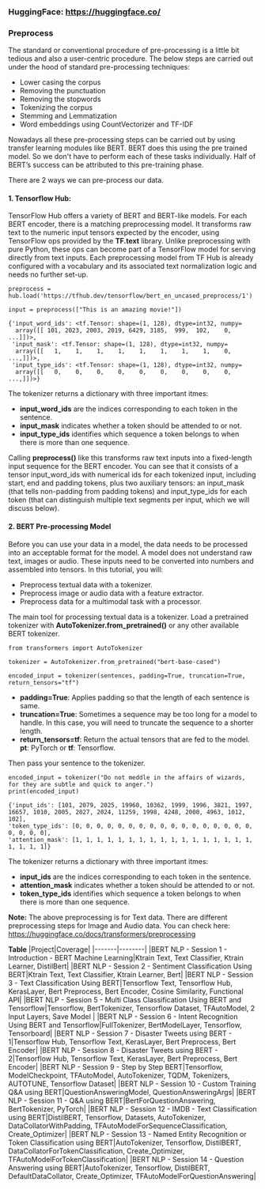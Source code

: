 ### **HuggingFace**: https://huggingface.co/ 

### **Preprocess**

The standard or conventional procedure of pre-processing is a little bit tedious and also a user-centric procedure. The below steps are carried out under the hood of standard pre-processing techniques:

- Lower casing the corpus 
- Removing the punctuation 
- Removing the stopwords 
- Tokenizing the corpus 
- Stemming and Lemmatization
- Word embeddings using CountVectorizer and TF-IDF  

Nowadays all these pre-processing steps can be carried out by using transfer learning modules like BERT. BERT does this using the pre trained model. So we don't have to perform each of these tasks individually. Half of BERT’s success can be attributed to this pre-training phase. 

There are 2 ways we can pre-process our data.

#### **1. Tensorflow Hub:**

TensorFlow Hub offers a variety of BERT and BERT-like models. For each BERT encoder, there is a matching preprocessing model. It transforms raw text to the numeric input tensors expected by the encoder, using TensorFlow ops provided by the **TF.text** library. Unlike preprocessing with pure Python, these ops can become part of a TensorFlow model for serving directly from text inputs. Each preprocessing model from TF Hub is already configured with a vocabulary and its associated text normalization logic and needs no further set-up.

```
preprocess = hub.load('https://tfhub.dev/tensorflow/bert_en_uncased_preprocess/1')

input = preprocess(["This is an amazing movie!"])
```
```
{'input_word_ids': <tf.Tensor: shape=(1, 128), dtype=int32, numpy=
  array([[ 101, 2023, 2003, 2019, 6429, 3185,  999,  102,    0,  ...]])>,
 'input_mask': <tf.Tensor: shape=(1, 128), dtype=int32, numpy=
  array([[   1,    1,    1,    1,    1,    1,    1,    1,    0,  ...,]])>,
 'input_type_ids': <tf.Tensor: shape=(1, 128), dtype=int32, numpy=
  array([[   0,    0,    0,    0,    0,    0,    0,    0,    0,  ...,]])>}
 ```
The tokenizer returns a dictionary with three important itmes:

- **input_word_ids** are the indices corresponding to each token in the sentence.
- **input_mask** indicates whether a token should be attended to or not.
- **input_type_ids** identifies which sequence a token belongs to when there is more than one sequence.

Calling **preprocess()** like this transforms raw text inputs into a fixed-length input sequence for the BERT encoder. You can see that it consists of a tensor input_word_ids with numerical ids for each tokenized input, including start, end and padding tokens, plus two auxiliary tensors: an input_mask (that tells non-padding from padding tokens) and input_type_ids for each token (that can distinguish multiple text segments per input, which we will discuss below).

#### **2. BERT Pre-processing Model**

Before you can use your data in a model, the data needs to be processed into an acceptable format for the model. A model does not understand raw text, images or audio. These inputs need to be converted into numbers and assembled into tensors. In this tutorial, you will:

- Preprocess textual data with a tokenizer.
- Preprocess image or audio data with a feature extractor.
- Preprocess data for a multimodal task with a processor.

The main tool for processing textual data is a tokenizer. Load a pretrained tokenizer with **AutoTokenizer.from_pretrained()** or any other available BERT tokenizer.
```
from transformers import AutoTokenizer

tokenizer = AutoTokenizer.from_pretrained("bert-base-cased")

encoded_input = tokenizer(sentences, padding=True, truncation=True, return_tensors="tf")
```
- **padding=True**: Applies padding so that the length of each sentence is same.
- **truncation=True**: Sometimes a sequence may be too long for a model to handle. In this case, you will need to truncate the sequence to a shorter length.
- **return_tensors=tf**: Return the actual tensors that are fed to the model. **pt**: PyTorch or **tf**: Tensorflow.


Then pass your sentence to the tokenizer.

```
encoded_input = tokenizer("Do not meddle in the affairs of wizards, for they are subtle and quick to anger.")
print(encoded_input)
```
```
{'input_ids': [101, 2079, 2025, 19960, 10362, 1999, 1996, 3821, 1997, 16657, 1010, 2005, 2027, 2024, 11259, 1998, 4248, 2000, 4963, 1012, 102], 
'token_type_ids': [0, 0, 0, 0, 0, 0, 0, 0, 0, 0, 0, 0, 0, 0, 0, 0, 0, 0, 0, 0, 0], 
'attention_mask': [1, 1, 1, 1, 1, 1, 1, 1, 1, 1, 1, 1, 1, 1, 1, 1, 1, 1, 1, 1, 1]}
```

The tokenizer returns a dictionary with three important itmes:

- **input_ids** are the indices corresponding to each token in the sentence.
- **attention_mask** indicates whether a token should be attended to or not.
- **token_type_ids** identifies which sequence a token belongs to when there is more than one sequence.

**Note:** The above preprocessing is for Text data. There are different preprocessing steps for Image and Audio data. You can check here: https://huggingface.co/docs/transformers/preprocessing

**Table**
|Project|Coverage|
|-------|--------|
|BERT NLP - Session 1 - Introduction - BERT Machine Learning|Ktrain Text, Text Classifier, Ktrain Learner, DistilBert|
|BERT NLP - Session 2 - Sentiment Classification Using BERT|Ktrain Text, Text Classifier, Ktrain Learner, Bert|
|BERT NLP - Session 3 - Text Classification Using BERT|Tensorflow Text, Tensorflow Hub, KerasLayer, Bert Preprocess, Bert Encoder, Cosine Similarity, Functional API|
|BERT NLP - Session 5 - Multi Class Classification Using BERT and Tensorflow|Tensorflow, BertTokenizer, Tensorflow Dataset, TFAutoModel, 2 Input Layers, Save Model |
|BERT NLP - Session 6 - Intent Recognition Using BERT and Tensorflow|FullTokenizer, BertModelLayer, Tensorflow, Tensorboard|
|BERT NLP - Session 7 - Disaster Tweets using BERT - 1|Tensorflow Hub, Tensorflow Text, KerasLayer, Bert Preprocess, Bert Encoder|
|BERT NLP - Session 8 - Disaster Tweets using BERT - 2|Tensorflow Hub, Tensorflow Text, KerasLayer, Bert Preprocess, Bert Encoder|
|BERT NLP - Session 9 - Step by Step BERT|Tensorflow, ModelCheckpoint, TFAutoModel, AutoTokenizer, TQDM, Tokenizers, AUTOTUNE, Tensorflow Dataset|
|BERT NLP - Session 10 - Custom Training Q&A using BERT|QuestionAnsweringModel, QuestionAnsweringArgs|
|BERT NLP - Session 11 - Q&A using BERT|BertForQuestionAnswering, BertTokenizer, PyTorch|
|BERT NLP - Session 12 - IMDB - Text Classification using BERT|DistilBERT, Tensorflow, Datasets, AutoTokenizer, DataCollatorWithPadding, TFAutoModelForSequenceClassification, Create_Optimizer|
|BERT NLP - Session 13 - Named Entity Recognition or Token Classification using BERT|AutoTokenizer, Tensorflow, DistilBERT, DataCollatorForTokenClassification, Create_Optimizer, TFAutoModelForTokenClassification|
|BERT NLP - Session 14 - Question Answering using BERT|AutoTokenizer, Tensorflow, DistilBERT, DefaultDataCollator, Create_Optimizer, TFAutoModelForQuestionAnswering|
